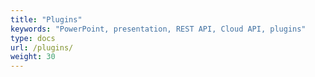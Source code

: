 ```yaml
---
title: "Plugins"
keywords: "PowerPoint, presentation, REST API, Cloud API, plugins"
type: docs
url: /plugins/
weight: 30
---
```

